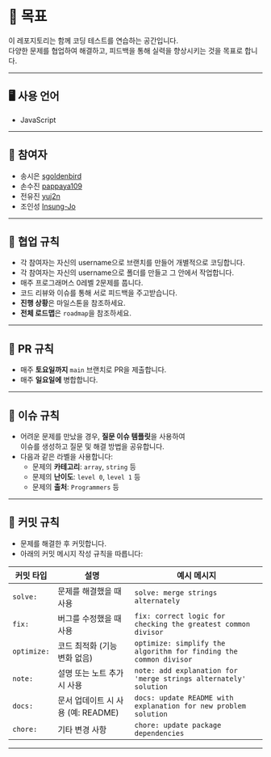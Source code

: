 # 🚀 목표

이 레포지토리는 함께 코딩 테스트를 연습하는 공간입니다.  
다양한 문제를 협업하여 해결하고, 피드백을 통해 실력을 향상시키는 것을 목표로 합니다.

---

## 🖥️ 사용 언어

- JavaScript

---

## 👥 참여자

- 송시은 [sgoldenbird](sgoldenbird)
- 손수진 [pappaya109]()
- 전유진 [yuj2n]()
- 조인성 [Insung-Jo]()

---

## 🤝 협업 규칙

- 각 참여자는 자신의 username으로 브랜치를 만들어 개별적으로 코딩합니다.
- 각 참여자는 자신의 username으로 폴더를 만들고 그 안에서 작업합니다.
- 매주 프로그래머스 0레벨 2문제를 풉니다.
- 코드 리뷰와 이슈를 통해 서로 피드백을 주고받습니다.
- **진행 상황**은 마일스톤을 참조하세요.
- **전체 로드맵**은 `roadmap`을 참조하세요.

---

## 🤝 PR 규칙

- 매주 **토요일까지** `main` 브랜치로 PR을 제출합니다.
- 매주 **일요일에** 병합합니다.

---

## 🤝 이슈 규칙

- 어려운 문제를 만났을 경우, **질문 이슈 템플릿**을 사용하여  
  이슈를 생성하고 질문 및 해결 방법을 공유합니다.
- 다음과 같은 라벨을 사용합니다:
  - 문제의 **카테고리**: `array`, `string` 등
  - 문제의 **난이도**: `level 0`, `level 1` 등
  - 문제의 **출처**: `Programmers` 등

---

## 🤝 커밋 규칙

- 문제를 해결한 후 커밋합니다.
- 아래의 커밋 메시지 작성 규칙을 따릅니다:

| 커밋 타입   | 설명                               | 예시 메시지                                                       |
| ----------- | ---------------------------------- | ----------------------------------------------------------------- |
| `solve:`    | 문제를 해결했을 때 사용            | `solve: merge strings alternately`                                |
| `fix:`      | 버그를 수정했을 때 사용            | `fix: correct logic for checking the greatest common divisor`     |
| `optimize:` | 코드 최적화 (기능 변화 없음)       | `optimize: simplify the algorithm for finding the common divisor` |
| `note:`     | 설명 또는 노트 추가 시 사용        | `note: add explanation for 'merge strings alternately' solution`  |
| `docs:`     | 문서 업데이트 시 사용 (예: README) | `docs: update README with explanation for new problem solution`   |
| `chore:`    | 기타 변경 사항                     | `chore: update package dependencies`                              |

---
